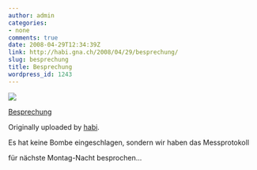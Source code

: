 ```yaml
---
author: admin
categories:
- none
comments: true
date: 2008-04-29T12:34:39Z
link: http://habi.gna.ch/2008/04/29/besprechung/
slug: besprechung
title: Besprechung
wordpress_id: 1243
---
```


[![](http://farm3.static.flickr.com/2149/2452004376_faf0e92b88_m.jpg)](http://www.flickr.com/photos/habi/2452004376/)
   

 
  [Besprechung](http://www.flickr.com/photos/habi/2452004376/)
    

  Originally uploaded by [habi](http://www.flickr.com/people/habi/).
 



Es hat keine Bombe eingeschlagen, sondern wir haben das Messprotokoll  

für nächste Montag-Nacht besprochen...
  

